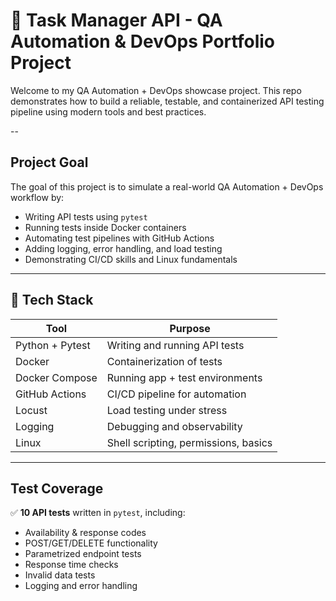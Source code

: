# 🧪 Task Manager API - QA Automation & DevOps Portfolio Project

Welcome to my QA Automation + DevOps showcase project. This repo demonstrates how to build a reliable, testable, and containerized API testing pipeline using modern tools and best practices.

--

## Project Goal

The goal of this project is to simulate a real-world QA Automation + DevOps workflow by:

- Writing API tests using `pytest`
- Running tests inside Docker containers
- Automating test pipelines with GitHub Actions
- Adding logging, error handling, and load testing
- Demonstrating CI/CD skills and Linux fundamentals

---

## 🔧 Tech Stack

| Tool         | Purpose                                |
|--------------|----------------------------------------|
| Python + Pytest | Writing and running API tests       |
| Docker       | Containerization of tests              |
| Docker Compose | Running app + test environments      |
| GitHub Actions | CI/CD pipeline for automation        |
| Locust       | Load testing under stress              |
| Logging      | Debugging and observability            |
| Linux        | Shell scripting, permissions, basics   |

---

## Test Coverage

✅ **10 API tests** written in `pytest`, including:

- Availability & response codes
- POST/GET/DELETE functionality
- Parametrized endpoint tests
- Response time checks
- Invalid data tests
- Logging and error handling
